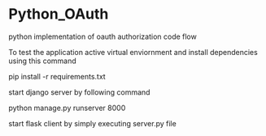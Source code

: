 # Python_OAuth
python implementation of oauth authorization code flow  

To test the application active virtual enviornment and install dependencies using this command  

pip install -r requirements.txt  

start django server by following command  

python manage.py runserver 8000  

start flask client by simply executing server.py file 
